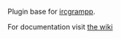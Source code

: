 Plugin base for [ircgrampp](https://github.com/botmasters/ircgrampp/).

For documentation visit [the wiki](https://github.com/botmasters/ircgrampp/wiki/Creating-plugins)
